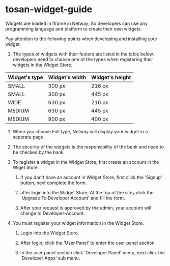 # tosan-widget-guide

Widgets are loaded in Iframe in Netway; So developers can use any programming language and platform to create their own widgets.

Pay attention to the following points when developing and installing your widget.

1. The types of widgets with their feuters are listed in the table below. developers need to choose one of  the types when registering their widgets in the Widget Store.

Widget's type | Widget's width | Widget's height 
------------- | -------------- | ---------------
SMALL | 300 px | 216 px
SMALL | 300 px | 445 px
WIDE | 630 px | 216 px
MEDIUM | 630 px | 445 px
MEDIUM | 900 px | 400 px

   1. When you choose Full type, Netway will display your widget in a seperate page
   
   2. The security of the widgets is the responsibility of the bank and need to be checked by the bank.
   

2. To register a widget in the Widget Store, first create an account in the Wiget Store. 

   1. If you don't have an account in Widget Store, first click the 'Signup' button, next complete the form.
   
   2. after login into the Widget Store; At the top of the siteو click the 'Upgrade To Developer Account' and fill the form.
   
   2. After your request is approved by the admin, your account will change to Developer-Account. 
   
3. You must register your widget information in the Widget Store.

   1. Login into the Widget Store.
   
   2. After login, click  the 'User Panel' to enter the user panel section. 
   
   3. in the user panel section click 'Developer Panel' menu, next click the 'Developer Apps' sub menu.
   
   
   
